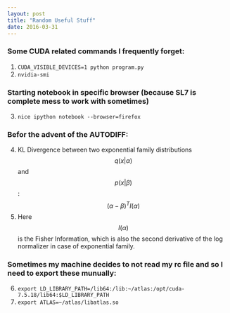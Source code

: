 ```yaml
---
layout: post
title: "Random Useful Stuff"
date: 2016-03-31
---
```


### Some CUDA related commands I frequently forget:
1. `CUDA_VISIBLE_DEVICES=1 python program.py`
2. `nvidia-smi`

### Starting notebook in specific browser (because SL7 is complete mess to work with sometimes)
3. `nice ipython notebook --browser=firefox`

### Befor the advent of the AUTODIFF:
4. KL Divergence between two exponential family distributions $$ q(x|\alpha) $$ and $$ p(x| \beta) $$ : 
    $$(\alpha - \beta)^TI(\alpha)$$
5. Here $$ I(\alpha) $$ is the Fisher Information, which is also the second derivative of the log normalizer in case of exponential family. 

### Sometimes my machine decides to not read my rc file and so I need to export these munually:
6. `export LD_LIBRARY_PATH=/lib64:/lib:~/atlas:/opt/cuda-7.5.18/lib64:$LD_LIBRARY_PATH`
7. `export ATLAS=~/atlas/libatlas.so`
